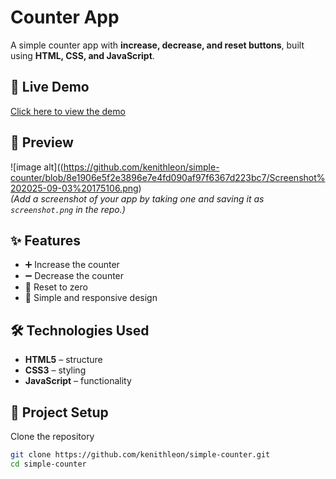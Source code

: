 # Counter App  

A simple counter app with **increase, decrease, and reset buttons**, built using **HTML, CSS, and JavaScript**.  

## 🚀 Live Demo  
[Click here to view the demo](https://kenithleon.github.io/simple-counter/)  

## 📸 Preview  
![image alt]((https://github.com/kenithleon/simple-counter/blob/8e1906e5f2e3896e7e4fd090af97f6367d223bc7/Screenshot%202025-09-03%20175106.png)  
*(Add a screenshot of your app by taking one and saving it as `screenshot.png` in the repo.)*  

## ✨ Features  
- ➕ Increase the counter  
- ➖ Decrease the counter  
- 🔄 Reset to zero  
- 🎨 Simple and responsive design  

## 🛠️ Technologies Used  
- **HTML5** – structure  
- **CSS3** – styling  
- **JavaScript** – functionality  

## 📂 Project Setup  

Clone the repository  

```bash
git clone https://github.com/kenithleon/simple-counter.git
cd simple-counter

